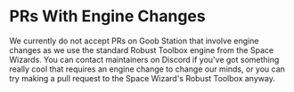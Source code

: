 # PRs With Engine Changes

We currently do not accept PRs on Goob Station that involve engine changes as we use the standard Robust Toolbox engine from the Space Wizards. You can contact maintainers on Discord if you've got something really cool that requires an engine change to change our minds, or you can try making a pull request to the Space Wizard's Robust Toolbox anyway.